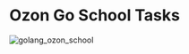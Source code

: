 # Ozon Go School Tasks
![golang_ozon_school](https://user-images.githubusercontent.com/44061702/83384270-9a551580-a3ef-11ea-9639-05e89f04d244.jpg)
